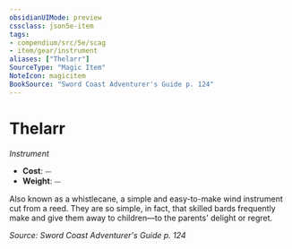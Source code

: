 ```yaml
---
obsidianUIMode: preview
cssclass: json5e-item
tags:
- compendium/src/5e/scag
- item/gear/instrument
aliases: ["Thelarr"]
SourceType: "Magic Item"
NoteIcon: magicitem
BookSource: "Sword Coast Adventurer's Guide p. 124"
---
```

# Thelarr
*Instrument*  

- **Cost**: ⏤
- **Weight**: ⏤

Also known as a whistlecane, a simple and easy-to-make wind instrument cut from a reed. They are so simple, in fact, that skilled bards frequently make and give them away to children—to the parents' delight or regret.

*Source: Sword Coast Adventurer's Guide p. 124*